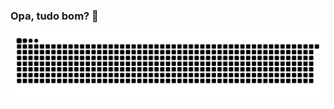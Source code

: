 ### Opa, tudo bom? 👋

<!--
**Lc-Junior/Lc-Junior** is a ✨ _special_ ✨ repository because its `README.md` (this file) appears on your GitHub profile.

Here are some ideas to get you started:

- 🔭 I’m currently working on ...
- 🌱 I’m currently learning ...
- 👯 I’m looking to collaborate on ...
- 🤔 I’m looking for help with ...
- 💬 Ask me about ...
- 📫 How to reach me: ...
- 😄 Pronouns: ...
- ⚡ Fun fact: ...
-->




![Snake animation](https://github.com/Lc-Junior/Lc-Junior/blob/output/github-contribution-grid-snake.svg)
